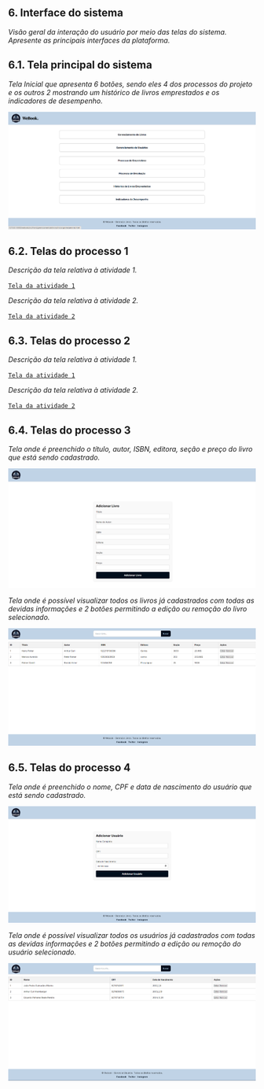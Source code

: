 
## 6. Interface do sistema

_Visão geral da interação do usuário por meio das telas do sistema. Apresente as principais interfaces da plataforma._

## 6.1. Tela principal do sistema

_Tela Inicial que apresenta 6 botões, sendo eles 4 dos processos do projeto e os outros 2 mostrando um histórico de livros emprestados e os indicadores de desempenho._

![Tela principal do sistema](images/TelaPrincipal.png)

## 6.2. Telas do processo 1

_Descrição da tela relativa à atividade 1._

[`Tela da atividade 1`](images/)

_Descrição da tela relativa à atividade 2._

[`Tela da atividade 2`](images/)


## 6.3. Telas do processo 2

_Descrição da tela relativa à atividade 1._

[`Tela da atividade 1`](images/)

_Descrição da tela relativa à atividade 2._

[`Tela da atividade 2`](images/)

## 6.4. Telas do processo 3

_Tela onde é preenchido o título, autor, ISBN, editora, seção e preço do livro que está sendo cadastrado._

![Tela da atividade 1](images/AdicionarLivro.png)

_Tela onde é possível visualizar todos os livros já cadastrados com todas as devidas informações e 2 botões permitindo a edição ou remoção do livro selecionado._

![Tela da atividade 2](images/EditarLivro.png)

## 6.5. Telas do processo 4

_Tela onde é preenchido o nome, CPF e data de nascimento do usuário que está sendo cadastrado._

![Tela da atividade 1](images/AdicionarUsuario.png)

_Tela onde é possível visualizar todos os usuários já cadastrados com todas as devidas informações e 2 botões permitindo a edição ou remoção do usuário selecionado._

![Tela da atividade 2](images/EditarUsuario.png)

